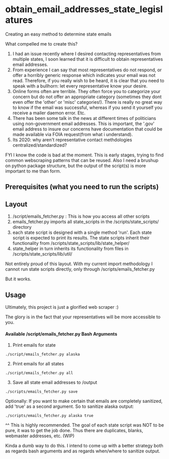 # obtain_email_addresses_state_legislatures

Creating an easy method to determine state emails

What compelled me to create this?

1.  I had an issue recently  where I desired contacting representatives from multiple states, I soon learned that it is difficult to obtain representatives email addresses.
2.  From experience I can say that most representatives do not respond, or offer a horribly generic response which indicates your email was not read.  Therefore,  if you really wish to be heard, it is clear that you need to speak with a bullhorn: let every representative know your desire.
3.  Online forms often are terrible.  They often force you to categorize your  concern but do not offer an appropriate category (sometimes they  dont even offer the 'other' or 'misc' categories!).  There is really no great way  to know if the email was successful, whereas if you send it yourself you receive a mailer daemon error. Etc.
4.  There has been some talk in the news at different times of politicians using non-government email addresses.  This is important, the '.gov' email address to insure our concerns have documentation that could be made available via FOIA request(from what i understand).
5.  Its 2020: why aren't representative contact methdologies centralized/standardized?

FYI I know the code is bad at the moment.  This is early stages, trying to find common webscraping patterns that can be reused.  Also I need a brushup on  python package structure, but the output of the script(s) is more important to me than form.

## Prerequisites (what you need to run the scripts)

## Layout

1. /script/emails_fetcher.py : This is how you access all other scripts
2. emails_fetcher.py imports all state_scripts in the /scripts/state_scripts/ directory
3. each state script is designed with a single method 'run'. Each state script is expected to print its results.  The state scripts inherit their functionality from /scripts/state_scripts/lib/state_helper/
4. state_helper in turn inherits its functionality from files in /scripts/state_scripts/lib/util/

Not entirely proud of this layout.  With my current import methodology I cannot run state scripts directly, only through /scripts/emails_fetcher.py

But it works.

## Usage

Ultimately, this project is just a glorified web scraper :)

The  glory is in the fact that your representatives will be more accessible to you.

#### Available /script/emails_fetcher.py Bash Arguments

1. Print emails for state
```
./script/emails_fetcher.py alaska
```

2. Print emails for all states
```
./script/emails_fetcher.py all
```

3. Save all state email addresses to /output 
```
./scripts/emails_fetcher.py save
```

Optionally: If you want to make certain that emails are completely sanitized, add 'true' as a second argument.  So to sanitize alaska output:
```
./scripts/emails_fetcher.py alaska true
```

^^ This  is highly  recommended.  The goal of each state script was NOT to be pure, it was to get the job done.  Thus there are duplicates, blanks, webmaster addresses, etc.  (WIP)

Kinda a dumb way to do this.  I intend to come up with a better strategy both as regards bash arguments and as regards when/where to sanitize output.

